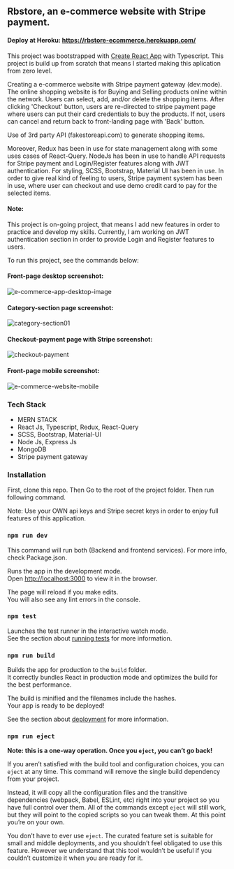 ## Rbstore, an e-commerce website with Stripe payment.

#### Deploy at Heroku: https://rbstore-ecommerce.herokuapp.com/

This project was bootstrapped with [Create React App](https://github.com/facebook/create-react-app) with Typescript. This project is build up from scratch that means I started making this aplication from zero level.

Creating a e-commerce website with Stripe payment gateway (dev:mode). The online shopping website is for Buying and Selling products online within the network. Users can select, add, and/or delete the shopping items. After clicking 'Checkout' button, users are re-directed to stripe payment page where users can put their card credentials to buy the products. If not, users can cancel and return back to front-landing page with 'Back' button.

Use of 3rd party API (fakestoreapi.com) to generate shopping items.

Moreover, Redux has been in use for state management along with some uses cases of React-Query. NodeJs has been in use to handle API requests for Stripe payment and Login/Register features along with JWT authentication. For styling, SCSS, Bootstrap, Material UI has been in use. In order to give real kind of feeling to users, Stripe payment system has been in use, where user can checkout and use demo credit card to pay for the selected items.

#### Note:

This project is on-going project, that means I add new features in order to practice and develop my skills. Currently, I am working on JWT authentication section in order to provide Login and Register features to users.

To run this project, see the commands below:

#### Front-page desktop screenshot:

![e-commerce-app-desktop-image](https://user-images.githubusercontent.com/57314666/130216547-9ad33103-1d65-44ac-a39b-ffd3f01a3f12.png)

#### Category-section page screenshot:

![category-section01](https://user-images.githubusercontent.com/57314666/140048316-7317fd41-e904-4fa7-a915-b3f60e28fea7.png)

#### Checkout-payment page with Stripe screenshot:

![checkout-payment](https://user-images.githubusercontent.com/57314666/140050542-ac5c1da0-9229-4367-9c65-025f6f93519e.png)

#### Front-page mobile screenshot:

![e-commerce-website-mobile](https://user-images.githubusercontent.com/57314666/130216684-61a5dede-9265-4e5c-913f-d2437a283afb.png)

### Tech Stack

-  MERN STACK
-  React Js, Typescript, Redux, React-Query
-  SCSS, Bootstrap, Material-UI
-  Node Js, Express Js
-  MongoDB
-  Stripe payment gateway

### Installation

First, clone this repo. Then Go to the root of the project folder. Then run following command.

Note: Use your OWN api keys and Stripe secret keys in order to enjoy full features of this application.

### `npm run dev`

This command will run both (Backend and frontend services). For more info, check Package.json.

Runs the app in the development mode.\
Open [http://localhost:3000](http://localhost:3000) to view it in the browser.

The page will reload if you make edits.\
You will also see any lint errors in the console.

### `npm test`

Launches the test runner in the interactive watch mode.\
See the section about [running tests](https://facebook.github.io/create-react-app/docs/running-tests) for more information.

### `npm run build`

Builds the app for production to the `build` folder.\
It correctly bundles React in production mode and optimizes the build for the best performance.

The build is minified and the filenames include the hashes.\
Your app is ready to be deployed!

See the section about [deployment](https://facebook.github.io/create-react-app/docs/deployment) for more information.

### `npm run eject`

**Note: this is a one-way operation. Once you `eject`, you can’t go back!**

If you aren’t satisfied with the build tool and configuration choices, you can `eject` at any time. This command will remove the single build dependency from your project.

Instead, it will copy all the configuration files and the transitive dependencies (webpack, Babel, ESLint, etc) right into your project so you have full control over them. All of the commands except `eject` will still work, but they will point to the copied scripts so you can tweak them. At this point you’re on your own.

You don’t have to ever use `eject`. The curated feature set is suitable for small and middle deployments, and you shouldn’t feel obligated to use this feature. However we understand that this tool wouldn’t be useful if you couldn’t customize it when you are ready for it.
